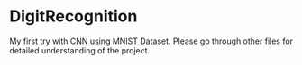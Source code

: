 # DigitRecognition
My first try with CNN using MNIST Dataset.
Please go through other files for detailed understanding of the project.
